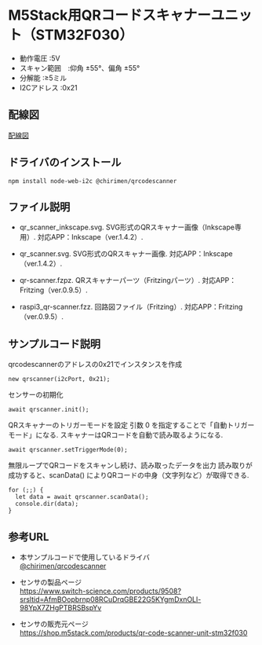 # M5Stack用QRコードスキャナーユニット（STM32F030）

- 動作電圧 :5V
- スキャン範囲　:仰角 ±55°、偏角 ±55°
- 分解能  :≥5ミル
- I2Cアドレス  :0x21

## 配線図

[配線図](./schematic.png "schematic")

## ドライバのインストール

```
npm install node-web-i2c @chirimen/qrcodescanner
```

## ファイル説明
- qr_scanner_inkscape.svg. 
SVG形式のQRスキャナー画像（Inkscape専用）. 
対応APP：Inkscape（ver.1.4.2）. 

- qr_scanner.svg. 
SVG形式のQRスキャナー画像. 
対応APP：Inkscape（ver.1.4.2）. 

- qr-scanner.fzpz. 
QRスキャナーパーツ（Fritzingパーツ）. 
対応APP：Fritzing（ver.0.9.5）. 

- raspi3_qr-scanner.fzz. 
回路図ファイル（Fritzing）. 
対応APP：Fritzing（ver.0.9.5）. 

## サンプルコード説明

qrcodescannerのアドレスの0x21でインスタンスを作成
```
new qrscanner(i2cPort, 0x21);
```

センサーの初期化
```
await qrscanner.init();
```

QRスキャナーのトリガーモードを設定
引数 0 を指定することで「自動トリガーモード」になる. 
スキャナーはQRコードを自動で読み取るようになる. 
```. 
await qrscanner.setTriggerMode(0);
```

無限ループでQRコードをスキャンし続け、読み取ったデータを出力
読み取りが成功すると、scanData() によりQRコードの中身（文字列など）が取得できる. 
```. 
for (;;) {
  let data = await qrscanner.scanData();
  console.dir(data);
}
```



## 参考URL
- 本サンプルコードで使用しているドライバ  
[@chirimen/qrcodescanner](https://www.npmjs.com/package/@chirimen/qrcodescanner)
- センサの製品ページ  
https://www.switch-science.com/products/9508?srsltid=AfmBOopbrnp08RCuDrqGBE22G5KYgmDxnOLl-98YpX7ZHgPTBRSBspYv

- センサの販売元ページ  
https://shop.m5stack.com/products/qr-code-scanner-unit-stm32f030
